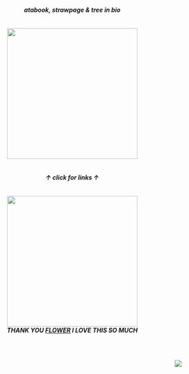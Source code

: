 
<h5 align="center">
  atabook, strawpage & tree in bio
  <br><br><br>
<a href="https://rentry.co/sit"><img src="https://github.com/user-attachments/assets/a3323f4e-8ca8-4bc0-9d6d-8da197133f3e"width="300" height="auto"></img></a><br><br><br>
  ↑ click for links ↑<br><br><br>
<img src="https://github.com/user-attachments/assets/ceed4be8-0d62-4f54-b420-6318caf1db71"width=300 height="auto"></img><br>
  THANK YOU <a href="https://github.com/punpunism">FLOWER</a> I LOVE THIS SO MUCH
</h5>
<br>
<h4 align="right">
  <img src="https://komarev.com/ghpvc/?username=tojifg&color=9cd8ae&style=for-the-badge&label=CLIENTS+COUNT:&base=1000000000"></img>
</h4>
